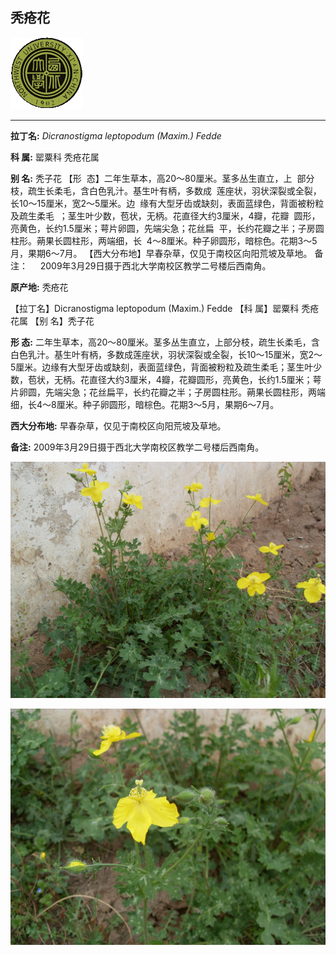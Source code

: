 ## 秃疮花

![西北大学校园网络植物志](../JPG/nwu.gif)

---

**拉丁名:**  _Dicranostigma leptopodum (Maxim.) Fedde_

**科 属:** 罂粟科 秃疮花属

**别 名:** 秃子花
【形  态】二年生草本，高20～80厘米。茎多丛生直立，上
 部分枝，疏生长柔毛，含白色乳汁。基生叶有柄，多数成
 莲座状，羽状深裂或全裂，长10～15厘米，宽2～5厘米。边
 缘有大型牙齿或缺刻，表面蓝绿色，背面被粉粒及疏生柔毛
 ；茎生叶少数，苞状，无柄。花直径大约3厘米，4瓣，花瓣
 圆形，亮黄色，长约1.5厘米；萼片卵圆，先端尖急；花丝扁
 平，长约花瓣之半；子房圆柱形。蒴果长圆柱形，两端细，长
 4～8厘米。种子卵圆形，暗棕色。花期3～5月，果期6～7月。
【西大分布地】早春杂草，仅见于南校区向阳荒坡及草地。
备注：
    2009年3月29日摄于西北大学南校区教学二号楼后西南角。

**原产地:** 秃疮花

【拉丁名】Dicranostigma leptopodum (Maxim.) Fedde
【科 属】罂粟科 秃疮花属
【别 名】秃子花

**形  态:** 二年生草本，高20～80厘米。茎多丛生直立，上部分枝，疏生长柔毛，含白色乳汁。基生叶有柄，多数成莲座状，羽状深裂或全裂，长10～15厘米，宽2～5厘米。边缘有大型牙齿或缺刻，表面蓝绿色，背面被粉粒及疏生柔毛；茎生叶少数，苞状，无柄。花直径大约3厘米，4瓣，花瓣圆形，亮黄色，长约1.5厘米；萼片卵圆，先端尖急；花丝扁平，长约花瓣之半；子房圆柱形。蒴果长圆柱形，两端细，长4～8厘米。种子卵圆形，暗棕色。花期3～5月，果期6～7月。

**西大分布地:** 早春杂草，仅见于南校区向阳荒坡及草地。

**备注:** 2009年3月29日摄于西北大学南校区教学二号楼后西南角。

![秃疮花](../JPG/秃疮花1.JPG) 

![秃疮花](../JPG/秃疮花2.JPG) 

